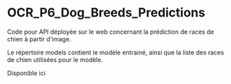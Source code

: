 # OCR_P6_Dog_Breeds_Predictions
Code pour API déployée sur le web concernant la prédiction de races de chien à partir d'image.

Le répertoire models contient le modèle entrainé, ainsi que la liste des races de chien utilisées pour le modèle.

Disponible ici
